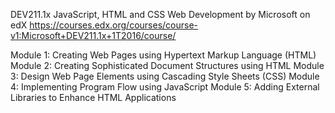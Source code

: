 DEV211.1x JavaScript, HTML and CSS Web Development by Microsoft on edX https://courses.edx.org/courses/course-v1:Microsoft+DEV211.1x+1T2016/course/

Module 1: Creating Web Pages using Hypertext Markup Language (HTML)
Module 2: Creating Sophisticated Document Structures using HTML
Module 3: Design Web Page Elements using Cascading Style Sheets (CSS)
Module 4: Implementing Program Flow using JavaScript
Module 5: Adding External Libraries to Enhance HTML Applications

